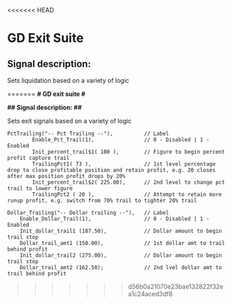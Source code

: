 <<<<<<< HEAD
# GD Exit Suite #
## Signal description: ##

Sets liquidation based on a variety of logic


=======
**# GD exit suite #**

**## Signal description: ##**

Sets exit signals based on a variety of logic

   	PctTrailing("-- Pct Trailing --"), 			// Label
    		Enable_Pct_Trail(1), 				// 0 - Disabled | 1 - Enabled
    		Init_percent_trail$1( 100 ), 		// Figure to begin percent profit capture trail
    		TrailingPct1( 73 ), 				// 1st level percentage drop to close profitable position and retain profit, e.g. 20 closes after max position profit drops by 20%
    		Init_percent_trail$2( 225.00), 		// 2nd level to change pct trail to lower figure
    		TrailingPct2 ( 20 ), 				// Attempt to retain more runup profit, e.g. switch from 70% trail to tighter 20% trail
		
	Dollar_Trailing("-- Dollar trailing --"), 	// Label
		Enable_Dollar_Trail(1),	 				// 0 - Disabled | 1 - Enabled
		Init_dollar_trail1 (187.50), 			// Dollar amount to begin trail stop
		Dollar_trail_amt1 (150.00), 			// 1st dollar amt to trail behind profit
		Init_dollar_trail2 (275.00), 			// Dollar amount to begin trail stop
		Dollar_trail_amt2 (162.50); 			// 2nd lvel dollar amt to trail behind profit
>>>>>>> d56b0a21070e23bae132822f32ea1c24aced3df8
